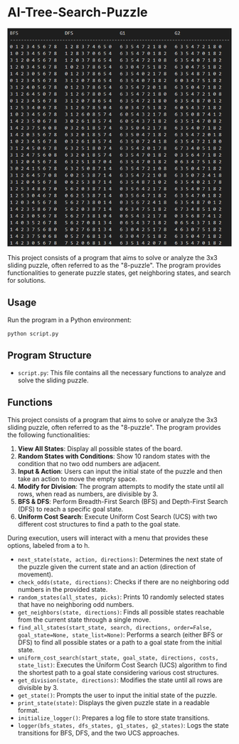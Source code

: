 # AI-Tree-Search-Puzzle
![TressSearch](https://github.com/Michael-Elrod-dev/AI-Tree-Search-Puzzle/blob/main/TreeSearch.png)

This project consists of a program that aims to solve or analyze the 3x3 sliding puzzle, often referred to as the "8-puzzle". The program provides functionalities to generate puzzle states, get neighboring states, and search for solutions.

## Usage

Run the program in a Python environment:

```
python script.py
```

## Program Structure

- `script.py`: This file contains all the necessary functions to analyze and solve the sliding puzzle.

## Functions

This project consists of a program that aims to solve or analyze the 3x3 sliding puzzle, often referred to as the "8-puzzle". The program provides the following functionalities:

1. **View All States**: Display all possible states of the board.
2. **Random States with Conditions**: Show 10 random states with the condition that no two odd numbers are adjacent.
3. **Input & Action**: Users can input the initial state of the puzzle and then take an action to move the empty space.
4. **Modify for Division**: The program attempts to modify the state until all rows, when read as numbers, are divisible by 3.
5. **BFS & DFS**: Perform Breadth-First Search (BFS) and Depth-First Search (DFS) to reach a specific goal state.
6. **Uniform Cost Search**: Execute Uniform Cost Search (UCS) with two different cost structures to find a path to the goal state.

During execution, users will interact with a menu that provides these options, labeled from a to h.

- `next_state(state, action, directions)`: Determines the next state of the puzzle given the current state and an action (direction of movement).
- `check_odds(state, directions)`: Checks if there are no neighboring odd numbers in the provided state.
- `random_states(all_states, picks)`: Prints 10 randomly selected states that have no neighboring odd numbers.
- `get_neighbors(state, directions)`: Finds all possible states reachable from the current state through a single move.
- `find_all_states(start_state, search, directions, order=False, goal_state=None, state_list=None)`: Performs a search (either BFS or DFS) to find all possible states or a path to a goal state from the initial state.
- `uniform_cost_search(start_state, goal_state, directions, costs, state_list)`: Executes the Uniform Cost Search (UCS) algorithm to find the shortest path to a goal state considering various cost structures.
- `get_division(state, directions)`: Modifies the state until all rows are divisible by 3.
- `get_state()`: Prompts the user to input the initial state of the puzzle.
- `print_state(state)`: Displays the given puzzle state in a readable format.
- `initialize_logger()`: Prepares a log file to store state transitions.
- `logger(bfs_states, dfs_states, g1_states, g2_states)`: Logs the state transitions for BFS, DFS, and the two UCS approaches.
